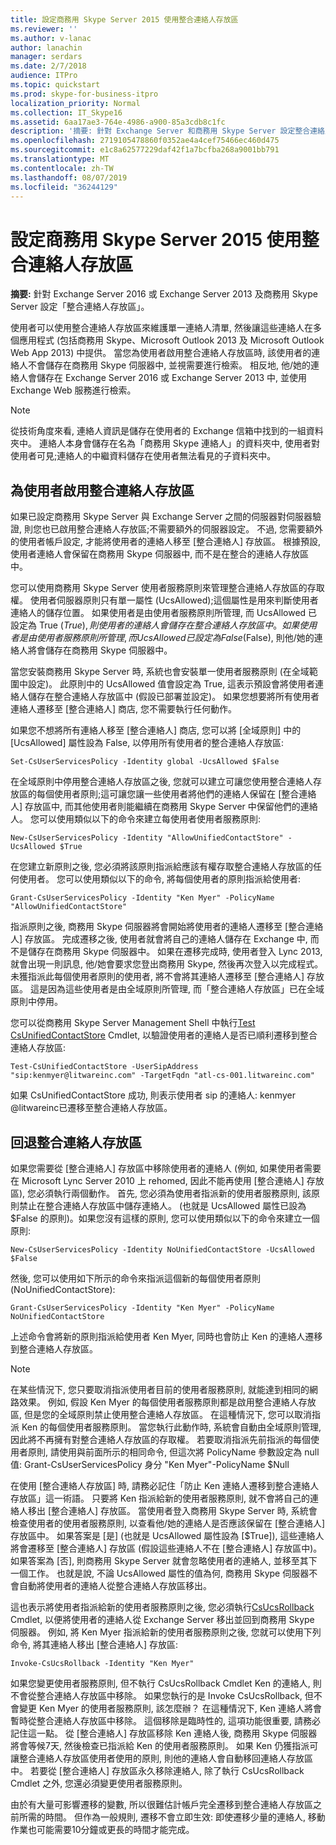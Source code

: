 ```yaml
---
title: 設定商務用 Skype Server 2015 使用整合連絡人存放區
ms.reviewer: ''
ms.author: v-lanac
author: lanachin
manager: serdars
ms.date: 2/7/2018
audience: ITPro
ms.topic: quickstart
ms.prod: skype-for-business-itpro
localization_priority: Normal
ms.collection: IT_Skype16
ms.assetid: 6aa17ae3-764e-4986-a900-85a3cdb8c1fc
description: '摘要: 針對 Exchange Server 和商務用 Skype Server 設定整合連絡人存放區。'
ms.openlocfilehash: 2719105478860f0352ae4a4cef75466ec460d475
ms.sourcegitcommit: e1c8a62577229daf42f1a7bcfba268a9001bb791
ms.translationtype: MT
ms.contentlocale: zh-TW
ms.lasthandoff: 08/07/2019
ms.locfileid: "36244129"
---
```

# <a name="configure-skype-for-business-server-to-use-the-unified-contact-store"></a>設定商務用 Skype Server 2015 使用整合連絡人存放區
 
**摘要:** 針對 Exchange Server 2016 或 Exchange Server 2013 及商務用 Skype Server 設定「整合連絡人存放區」。
  
使用者可以使用整合連絡人存放區來維護單一連絡人清單, 然後讓這些連絡人在多個應用程式 (包括商務用 Skype、Microsoft Outlook 2013 及 Microsoft Outlook Web App 2013) 中提供。 當您為使用者啟用整合連絡人存放區時, 該使用者的連絡人不會儲存在商務用 Skype 伺服器中, 並視需要進行檢索。 相反地, 他/她的連絡人會儲存在 Exchange Server 2016 或 Exchange Server 2013 中, 並使用 Exchange Web 服務進行檢索。
  
> [!NOTE]
> 從技術角度來看, 連絡人資訊是儲存在使用者的 Exchange 信箱中找到的一組資料夾中。 連絡人本身會儲存在名為「商務用 Skype 連絡人」的資料夾中, 使用者對使用者可見;連絡人的中繼資料儲存在使用者無法看見的子資料夾中。 
  
## <a name="enabling-the-unified-contact-store-for-a-user"></a>為使用者啟用整合連絡人存放區

如果已設定商務用 Skype Server 與 Exchange Server 之間的伺服器對伺服器驗證, 則您也已啟用整合連絡人存放區;不需要額外的伺服器設定。 不過, 您需要額外的使用者帳戶設定, 才能將使用者的連絡人移至 [整合連絡人] 存放區。 根據預設, 使用者連絡人會保留在商務用 Skype 伺服器中, 而不是在整合的連絡人存放區中。
  
您可以使用商務用 Skype Server 使用者服務原則來管理整合連絡人存放區的存取權。 使用者伺服器原則只有單一屬性 (UcsAllowed);這個屬性是用來判斷使用者連絡人的儲存位置。 如果使用者是由使用者服務原則所管理, 而 UcsAllowed 已設定為 True ($True), 則使用者的連絡人會儲存在整合連絡人存放區中。 如果使用者是由使用者服務原則所管理, 而 UcsAllowed 已設定為 False ($False), 則他/她的連絡人將會儲存在商務用 Skype 伺服器中。
  
當您安裝商務用 Skype Server 時, 系統也會安裝單一使用者服務原則 (在全域範圍中設定)。 此原則中的 UcsAllowed 值會設定為 True, 這表示預設會將使用者連絡人儲存在整合連絡人存放區中 (假設已部署並設定)。 如果您想要將所有使用者連絡人遷移至 [整合連絡人] 商店, 您不需要執行任何動作。 
  
如果您不想將所有連絡人移至 [整合連絡人] 商店, 您可以將 [全域原則] 中的 [UcsAllowed] 屬性設為 False, 以停用所有使用者的整合連絡人存放區:
  
```
Set-CsUserServicesPolicy -Identity global -UcsAllowed $False
```

在全域原則中停用整合連絡人存放區之後, 您就可以建立可讓您使用整合連絡人存放區的每個使用者原則;這可讓您讓一些使用者將他們的連絡人保留在 [整合連絡人] 存放區中, 而其他使用者則能繼續在商務用 Skype Server 中保留他們的連絡人。 您可以使用類似以下的命令來建立每使用者使用者服務原則:
  
```
New-CsUserServicesPolicy -Identity "AllowUnifiedContactStore" -UcsAllowed $True
```

在您建立新原則之後, 您必須將該原則指派給應該有權存取整合連絡人存放區的任何使用者。 您可以使用類似以下的命令, 將每個使用者的原則指派給使用者:
  
```
Grant-CsUserServicesPolicy -Identity "Ken Myer" -PolicyName "AllowUnifiedContactStore"
```

指派原則之後, 商務用 Skype 伺服器將會開始將使用者的連絡人遷移至 [整合連絡人] 存放區。 完成遷移之後, 使用者就會將自己的連絡人儲存在 Exchange 中, 而不是儲存在商務用 Skype 伺服器中。 如果在遷移完成時, 使用者登入 Lync 2013, 就會出現一則訊息, 他/她會要求您登出商務用 Skype, 然後再次登入以完成程式。 未獲指派此每個使用者原則的使用者, 將不會將其連絡人遷移至 [整合連絡人] 存放區。 這是因為這些使用者是由全域原則所管理, 而「整合連絡人存放區」已在全域原則中停用。
  
您可以從商務用 Skype Server Management Shell 中執行[Test CsUnifiedContactStore](https://docs.microsoft.com/powershell/module/skype/test-csunifiedcontactstore?view=skype-ps) Cmdlet, 以驗證使用者的連絡人是否已順利遷移到整合連絡人存放區:
  
```
Test-CsUnifiedContactStore -UserSipAddress "sip:kenmyer@litwareinc.com" -TargetFqdn "atl-cs-001.litwareinc.com"
```

如果 CsUnifiedContactStore 成功, 則表示使用者 sip 的連絡人: kenmyer @<span></span>litwareinc<span></span>已遷移至整合連絡人存放區。
  
## <a name="rolling-back-the-unified-contact-store"></a>回退整合連絡人存放區

如果您需要從 [整合連絡人] 存放區中移除使用者的連絡人 (例如, 如果使用者需要在 Microsoft Lync Server 2010 上 rehomed, 因此不能再使用 [整合連絡人] 存放區), 您必須執行兩個動作。 首先, 您必須為使用者指派新的使用者服務原則, 該原則禁止在整合連絡人存放區中儲存連絡人。 (也就是 UcsAllowed 屬性已設為 $False 的原則)。如果您沒有這樣的原則, 您可以使用類似以下的命令來建立一個原則:
  
```
New-CsUserServicesPolicy -Identity NoUnifiedContactStore -UcsAllowed $False
```

然後, 您可以使用如下所示的命令來指派這個新的每個使用者原則 (NoUnifiedContactStore):
  
```
Grant-CsUserServicesPolicy -Identity "Ken Myer" -PolicyName NoUnifiedContactStore
```

上述命令會將新的原則指派給使用者 Ken Myer, 同時也會防止 Ken 的連絡人遷移到整合連絡人存放區。
  
> [!NOTE]
> 在某些情況下, 您只要取消指派使用者目前的使用者服務原則, 就能達到相同的網路效果。 例如, 假設 Ken Myer 的每個使用者服務原則都是啟用整合連絡人存放區, 但是您的全域原則禁止使用整合連絡人存放區。 在這種情況下, 您可以取消指派 Ken 的每個使用者服務原則。 當您執行此動作時, 系統會自動由全域原則管理, 因此將不再擁有對整合連絡人存放區的存取權。 若要取消指派先前指派的每個使用者原則, 請使用與前面所示的相同命令, 但這次將 PolicyName 參數設定為 null 值: Grant-CsUserServicesPolicy 身分 "Ken Myer"-PolicyName $Null 
  
在使用 [整合連絡人存放區] 時, 請務必記住「防止 Ken 連絡人遷移到整合連絡人存放區」這一術語。 只要將 Ken 指派給新的使用者服務原則, 就不會將自己的連絡人移出 [整合連絡人] 存放區。 當使用者登入商務用 Skype Server 時, 系統會檢查使用者的使用者服務原則, 以查看他/她的連絡人是否應該保留在 [整合連絡人] 存放區中。 如果答案是 [是] (也就是 UcsAllowed 屬性設為 [$True]), 這些連絡人將會遷移至 [整合連絡人] 存放區 (假設這些連絡人不在 [整合連絡人] 存放區中)。 如果答案為 [否], 則商務用 Skype Server 就會忽略使用者的連絡人, 並移至其下一個工作。 也就是說, 不論 UcsAllowed 屬性的值為何, 商務用 Skype 伺服器不會自動將使用者的連絡人從整合連絡人存放區移出。
  
這也表示將使用者指派給新的使用者服務原則之後, 您必須執行[CsUcsRollback](https://docs.microsoft.com/powershell/module/skype/invoke-csucsrollback?view=skype-ps) Cmdlet, 以便將使用者的連絡人從 Exchange Server 移出並回到商務用 Skype 伺服器。 例如, 將 Ken Myer 指派給新的使用者服務原則之後, 您就可以使用下列命令, 將其連絡人移出 [整合連絡人] 存放區:
  
```
Invoke-CsUcsRollback -Identity "Ken Myer"
```

如果您變更使用者服務原則, 但不執行 CsUcsRollback Cmdlet Ken 的連絡人, 則不會從整合連絡人存放區中移除。 如果您執行的是 Invoke CsUcsRollback, 但不會變更 Ken Myer 的使用者服務原則, 該怎麼辦？ 在這種情況下, Ken 連絡人將會暫時從整合連絡人存放區中移除。 這個移除是臨時性的, 這項功能很重要, 請務必記住這一點。 從 [整合連絡人] 存放區移除 Ken 連絡人後, 商務用 Skype 伺服器將會等候7天, 然後檢查已指派給 Ken 的使用者服務原則。 如果 Ken 仍獲指派可讓整合連絡人存放區使用者使用的原則, 則他的連絡人會自動移回連絡人存放區中。 若要從 [整合連絡人] 存放區永久移除連絡人, 除了執行 CsUcsRollback Cmdlet 之外, 您還必須變更使用者服務原則。
  
由於有大量可影響遷移的變數, 所以很難估計帳戶完全遷移到整合連絡人存放區之前所需的時間。 但作為一般規則, 遷移不會立即生效: 即使遷移少量的連絡人, 移動作業也可能需要10分鐘或更長的時間才能完成。
  

